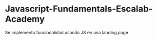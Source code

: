 # Javascript-Fundamentals-Escalab-Academy

<p>Se implemento funcionalidad usando JS en una landing page </p>
